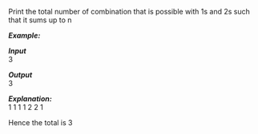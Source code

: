 Print the total number of combination that is possible with 1s and 2s such that it sums up to n

***Example:***

***Input***<br />
3

***Output***<br />
3

***Explanation:***<br />
1 1 1 
1 2 
2 1 

Hence the total is 3 
